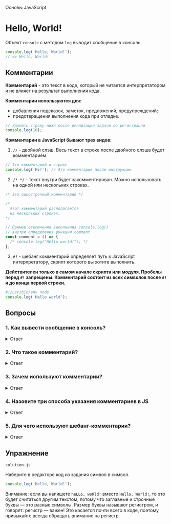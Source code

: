 Основы JavaScript

# Hello, World!

Объект `console` с методом `log` выводит сообщение в консоль.

```javascript
console.log('Hello, World!');
// => Hello, World!
```

## Комментарии

**Комментарий** - это текст в коде, который не читается интерпретатором и не влияет на результат выполнения кода.

**Комментарии используются для:**

- добавления подсказок, заметок, предложений, предупреждений;
- предотвращения выполнения кода при отладке.

```javascript
// Удалить строку ниже после реализации задачи по регистрации
console.log(10);
```

**Комментарии в JavaScript бывают трех видов:**

1. `//` - двойной слэш. Весь текст в строке после двойного слэша будет комментарием.

```javascript
// Это комментарий в строке
console.log('Hi!'); // Это комментарий после инструкции
```

2. `/* */` - текст внутри будет закомментирован. Можно использовать на одной или нескольких строках.

```javascript
/* Это однострочный комментарий */

/* 
  Этот комментарий располагается 
  на нескольких строках.
*/

// Пример отключения выполнения console.log()
// внутри определения функции comment
const comment = () => {
  /* console.log("Hello world!"); */
};
```

3. `#!` - шебанг комментарий определяет путь к JavaScript интерпретатору, скрипт которого вы хотите выполнить.

**Действителен только в самом начале скрипта или модуля. Пробелы перед `#!` запрещены. Комментарий состоит из всех символов после `#!` и до конца первой строки.**

```javascript
#!/usr/bin/env node
console.log('Hello world');
```

## Вопросы

### 1. Как вывести сообщение в консоль?

<details>

<summary>Ответ</summary>

Объект `console` с методом `log` выводит сообщение в консоль.

</details>

### 2. Что такое комментарий?

<details>

<summary>Ответ</summary>

**Комментарий** - это текст в коде, который не читается интерпретатором и не влияет на результат выполнения кода.

</details>

### 3. Зачем используют комментарии?

<details>

<summary>Ответ</summary>

**Комментарии используются для:**

- добавления подсказок, заметок, предложений, предупреждений;
- предотвращения выполнения кода при отладке.

</details>

### 4. Назовите три способа указания комментариев в JS

<details>

<summary>Ответ</summary>

Комментарии в JavaScript бывают трех видов.

1. `//` - двойной слэш. Весь текст в строке после двойного слэша будет комментарием.

```javascript
// Это комментарий в строке
console.log('Hi!'); // Это комментарий после инструкции
```

2. `/* */` - текст внутри будет закомментирован. Можно использовать на одной или нескольких строках.

```javascript
/* Это однострочный комментарий */

/* 
  Этот комментарий располагается 
  на нескольких строках.
*/

// Пример отключения выполнения console.log()
// внутри определения функции comment
const comment = () => {
  /* console.log("Hello world!"); */
};
```

3. `#!` - шебанг комментарий определяет путь к JavaScript интерпретатору, скрипт которого вы хотите выполнить.

**Действителен только в самом начале скрипта или модуля. Пробелы перед `#!` запрещены. Комментарий состоит из всех символов после `#!` и до конца первой строки.**

```javascript
#!/usr/bin/env node
console.log('Hello world');
```

</details>

### 5. Для чего используют шебанг-комментарии?

<details>

<summary>Ответ</summary>

`#!` - шебанг комментарий определяет путь к JavaScript интерпретатору, скрипт которого вы хотите выполнить.

</details>

## Упражнение

`solution.js`

Наберите в редакторе код из задания символ в символ.

```javascript
console.log('Hello, World!');
```

Внимание: если вы напишете `heLLo, woRld!` вместо `Hello, World!`, то это будет считаться другим текстом, потому что заглавные и строчные буквы — это разные символы. Размер буквы называют регистром, и говорят: регистр — важен! Это касается почти всего в коде, поэтому привыкайте всегда обращать внимание на регистр.
